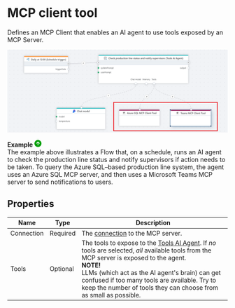 # MCP client tool

Defines an MCP Client that enables an AI agent to use tools exposed by an MCP Server.

![img](/images/flow/mcp-client-tool.png)

**Example** ![img](../../../../images/strz.jpg)  
The example above illustrates a Flow that, on a schedule, runs an AI agent to check the production line status and notify supervisors if action needs to be taken. To query the Azure SQL–based production line system, the agent uses an Azure SQL MCP server, and then uses a Microsoft Teams MCP server to send notifications to users.
<br/>

## Properties

| Name       | Type           | Description                                |
|------------|----------------|--------------------------------------------|
| Connection | Required       | The [connection](./mcp-client-connection.md) to the MCP server.          |
| Tools      | Optional       | The tools to expose to the [Tools AI Agent](../agents/tools-ai-agent.md). If _no_ tools are selected, _all_ available tools from the MCP server is exposed to the agent.<br/> **NOTE!**<br/>LLMs (which act as the AI agent's brain) can get confused if too many tools are available. Try to keep the number of tools they can choose from as small as possible.  |
